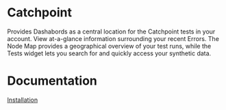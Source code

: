 

# Catchpoint

Provides Dashabords as a central location for the Catchpoint tests in your account. View at-a-glance information surrounding your recent Errors. The Node Map provides a geographical overview of your test runs, while the Tests widget lets you search for and quickly access your synthetic data.

# Documentation
[Installation](https://github.com/catchpoint/Integrations.SumoLogic/blob/main/README.md)
    
